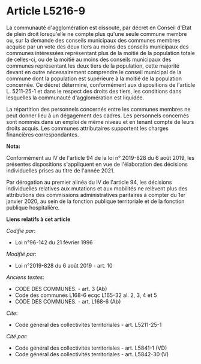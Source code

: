 # Article L5216-9

La communauté d'agglomération est dissoute, par décret en Conseil d'Etat de plein droit lorsqu'elle ne compte plus qu'une
seule commune membre ou, sur la demande des conseils municipaux des communes membres acquise par un vote des deux tiers au
moins des conseils municipaux des communes intéressées représentant plus de la moitié de la population totale de celles-ci,
ou de la moitié au moins des conseils municipaux des communes représentant les deux tiers de la population, cette majorité
devant en outre nécessairement comprendre le conseil municipal de la commune dont la population est supérieure à la moitié de
la population concernée. Ce décret détermine, conformément aux dispositions de l'article L. 5211-25-1 et dans le respect des
droits des tiers, les conditions dans lesquelles la communauté d'agglomération est liquidée.

La répartition des personnels concernés entre les communes membres ne peut donner lieu à un dégagement des cadres. Les
personnels concernés sont nommés dans un emploi de même niveau et en tenant compte de leurs droits acquis. Les communes
attributaires supportent les charges financières correspondantes.

**Nota:**

Conformément au IV de l'article 94 de la loi n° 2019-828 du 6 août 2019, les présentes dispositions s'appliquent en vue de
l'élaboration des décisions individuelles prises au titre de l'année 2021.

Par dérogation au premier alinéa du IV de l'article 94, les décisions individuelles relatives aux mutations et aux mobilités
ne relèvent plus des attributions des commissions administratives paritaires à compter du 1er janvier 2020, au sein de la
fonction publique territoriale et de la fonction publique hospitalière.

**Liens relatifs à cet article**

_Codifié par_:

  - Loi n°96-142 du 21 février 1996

_Modifié par_:

  - Loi n°2019-828 du 6 août 2019 - art. 10

_Anciens textes_:

  - CODE DES COMMUNES. - art. 3 (Ab)
  - Code des communes L168-6 ecqc L165-32 al. 2, 3, 4 et 5
  - CODE DES COMMUNES. - art. L168-6 (Ab)

_Cite_:

  - Code général des collectivités territoriales - art. L5211-25-1

_Cité par_:

  - Code général des collectivités territoriales - art. L5841-1 (VD)
  - Code général des collectivités territoriales - art. L5842-30 (V)
